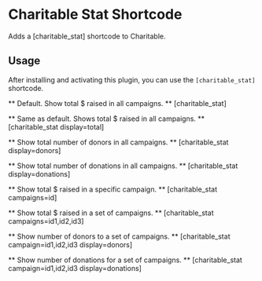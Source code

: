 # Charitable Stat Shortcode
Adds a [charitable_stat] shortcode to Charitable.

## Usage
After installing and activating this plugin, you can use the `[charitable_stat]` shortcode.

** Default. Show total $ raised in all campaigns. **
[charitable_stat]

** Same as default. Shows total $ raised in all campaigns. **
[charitable_stat display=total]

** Show total number of donors in all campaigns. **
[charitable_stat display=donors]

** Show total number of donations in all campaigns. **
[charitable_stat display=donations]

** Show total $ raised in a specific campaign. **
[charitable_stat campaigns=id]

** Show total $ raised in a set of campaigns. **
[charitable_stat campaigns=id1,id2,id3]

** Show number of donors to a set of campaigns. **
[charitable_stat campaign=id1,id2,id3 display=donors]

** Show number of donations for a set of campaigns. **
[charitable_stat campaign=id1,id2,id3 display=donations]
